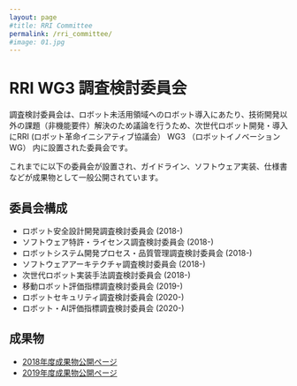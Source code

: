 ```yaml
---
layout: page
#title: RRI Committee
permalink: /rri_committee/
#image: 01.jpg
---
```


# RRI WG3 調査検討委員会

調査検討委員会は、ロボット未活用領域へのロボット導入にあたり、技術開発以外の課題（非機能要件）解決のため議論を行うため、次世代ロボット開発・導入にRRI (ロボット革命イニシアティブ協議会） WG3 （ロボットイノベーションWG） 内に設置された委員会です。

これまでに以下の委員会が設置され、ガイドライン、ソフトウェア実装、仕様書などが成果物として一般公開されています。


## 委員会構成

- ロボット安全設計開発調査検討委員会 (2018-)
- ソフトウェア特許・ライセンス調査検討委員会 (2018-)
- ロボットシステム開発プロセス・品質管理調査検討委員会 (2018-)
- ソフトウェアアーキテクチャ調査検討委員会 (2018-)
- 次世代ロボット実装手法調査検討委員会 (2018-)
- 移動ロボット評価指標調査検討委員会 (2019-)
- ロボットセキュリティ調査検討委員会 (2020-)
- ロボット・AI評価指標調査検討委員会 (2020-)

## 成果物

- [2018年度成果物公開ページ](https://www.jmfrri.gr.jp/document/library/993.html)
- [2019年度成果物公開ページ](https://www.jmfrri.gr.jp/document/library/1392.html)


